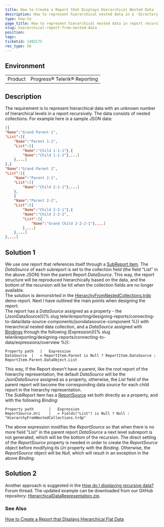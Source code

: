 ```yaml
---
title: How to Create a Report that Displays Hierarchical Nested Data
description: How to represent hierarchical nested data in a 'directory tree'-like report
type: how-to
page_title: How to represent hierarchical nested data in report recursively
slug: hierarchical-report-from-nested-data
position: 
tags: 
ticketid: 1483175
res_type: kb
---
```


## Environment
<table>
	<tbody>
		<tr>
			<td>Product</td>
			<td>Progress® Telerik® Reporting</td>
		</tr>
	</tbody>
</table>


## Description
The requirement is to represent hierarchical data with an unknown number of hierarchical levels in a report recursively. The data consists of nested collections. 
For example here is a sample JSON data:  
```JSON
[{
"Name":"Grand Parent 1",
"List":[{
	"Name":"Parent 1-1",
	"List":[{
		"Name":"Child 1-1-1"},{
		"Name":"Child 1-1-2"},...]
	},...]
},{
"Name":"Grand Parent 2",
"List":[{
	"Name":"Parent 2-1",
	"List":[{
		"Name":"Child 2-1-1"},...]
	},
	{
	"Name":"Parent 2-2",
	"List":[{
		"Name":"Child 2-2-1"},{
		"Name":"Child 2-2-2",
		"List":[{
			"Name":"Grand Child 2-2-2-1"},...]
		},...]
	},...]
},...]
```

## Solution 1
We use one report that references itself through a [SubReport item](../report-items-sub-report). The _DataSource_ of each subreport is set to the collection field 
(the field "List" in the above JSON) from the parent Report _DataSource_. This way, the report structure will be reproduced hierarchically based on the data, and the bottom 
of the recursion will be hit when the collection fields are no longer available.  
The solution is demonstrted in the [HierarchyFromNestedCollections.trdp](https://github.com/telerik/reporting-samples/blob/master/HierarchyFromNestedCollections.trdp) demo 
report. Next I have outlined the main points when designing the report.  
The report has a _DataSource_ assigned as a property - the [JsonDataSource]({% slug telerikreporting/designing-reports/connecting-to-data/data-source-components/jsondatasource-component %}) with hierarchical nested data collection, and a _DataSource_ assigned 
with [Bindings](../expressions-bindings) through the following [Expression]({% slug telerikreporting/designing-reports/connecting-to-data/expressions/overview %}):  
```
Property path	|	Expression
DataSource	|	= ReportItem.Parent is Null ? ReportItem.DataSource : ReportItem.Parent.DataObject.List
```
This way, if the Report doesn't have a parent, like the root report of the hierarchy representation, the default _DataSource_ will be the _JsonDataSource_ assigned as a property, otherwise, the _List_ field of the parent report will become the corresponding data source for each child report in the hierarchy representation.  
The _SubReport_ item has a [ReportSource](../report-sources-subreport) set both directly as a property, and with the following _Binding_:
```
Property path		|	Expression
ReportSource.Uri	|	= Fields("List") is Null ? Null : "HierarchyFromNestedCollections.trdp"
```
The above expression modifies the _ReportSource_ so that when there is no more field "List" in the parent report _DataSource_ a next level subreport is not generated, which will be the bottom of the recursion. The direct setting of the _ReportSource_ property is needed in order to create the _ReportSource_ object before modifying its _Uri_ property with the _Binding_. Otherwise, the _ReportSource_ object will be _Null_, which will result in an exception in the above _Binding_.

## Solution 2
Another approach is suggested in the [How do I displaying recursive data?](https://www.telerik.com/forums/how-do-i-displaying-recursive-data) Forum thread. The updated example 
can be downloaded from our GitHub repository: [HierarchicalDataRepresentation.zip](https://github.com/telerik/reporting-samples/blob/master/HierarchicalDataRepresentation.zip).

### See Also

[How to Create a Report that Displays Hierarchical Flat Data](hierarchical-report-from-flat-data)
